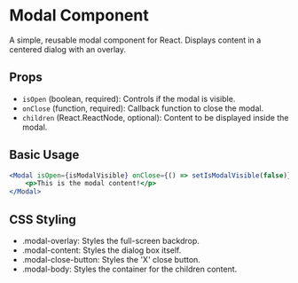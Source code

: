# Modal Component

A simple, reusable modal component for React. Displays content in a centered dialog with an overlay.

## Props

-   `isOpen` (boolean, required): Controls if the modal is visible.
-   `onClose` (function, required): Callback function to close the modal.
-   `children` (React.ReactNode, optional): Content to be displayed inside the modal.

## Basic Usage

```jsx
<Modal isOpen={isModalVisible} onClose={() => setIsModalVisible(false)}>
    <p>This is the modal content!</p>
</Modal>
```

## CSS Styling

-   .modal-overlay: Styles the full-screen backdrop.
-   .modal-content: Styles the dialog box itself.
-   .modal-close-button: Styles the 'X' close button.
-   .modal-body: Styles the container for the children content.
